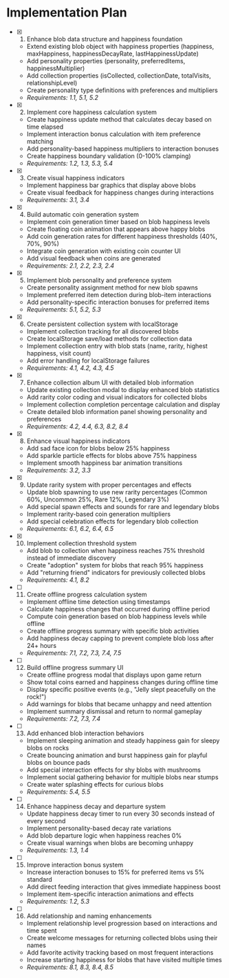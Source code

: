 # Implementation Plan

- [x] 1. Enhance blob data structure and happiness foundation

  - Extend existing blob object with happiness properties (happiness, maxHappiness, happinessDecayRate, lastHappinessUpdate)
  - Add personality properties (personality, preferredItems, happinessMultiplier)
  - Add collection properties (isCollected, collectionDate, totalVisits, relationshipLevel)
  - Create personality type definitions with preferences and multipliers
  - _Requirements: 1.1, 5.1, 5.2_

- [x] 2. Implement core happiness calculation system

  - Create happiness update method that calculates decay based on time elapsed
  - Implement interaction bonus calculation with item preference matching
  - Add personality-based happiness multipliers to interaction bonuses
  - Create happiness boundary validation (0-100% clamping)
  - _Requirements: 1.2, 1.3, 5.3, 5.4_

- [x] 3. Create visual happiness indicators

  - Implement happiness bar graphics that display above blobs
  - Create visual feedback for happiness changes during interactions
  - _Requirements: 3.1, 3.4_

- [x] 4. Build automatic coin generation system

  - Implement coin generation timer based on blob happiness levels
  - Create floating coin animation that appears above happy blobs
  - Add coin generation rates for different happiness thresholds (40%, 70%, 90%)
  - Integrate coin generation with existing coin counter UI
  - Add visual feedback when coins are generated
  - _Requirements: 2.1, 2.2, 2.3, 2.4_

- [x] 5. Implement blob personality and preference system

  - Create personality assignment method for new blob spawns
  - Implement preferred item detection during blob-item interactions
  - Add personality-specific interaction bonuses for preferred items
  - _Requirements: 5.1, 5.2, 5.3_

- [x] 6. Create persistent collection system with localStorage

  - Implement collection tracking for all discovered blobs
  - Create localStorage save/load methods for collection data
  - Implement collection entry with blob stats (name, rarity, highest happiness, visit count)
  - Add error handling for localStorage failures
  - _Requirements: 4.1, 4.2, 4.3, 4.5_

- [x] 7. Enhance collection album UI with detailed blob information

  - Update existing collection modal to display enhanced blob statistics
  - Add rarity color coding and visual indicators for collected blobs
  - Implement collection completion percentage calculation and display
  - Create detailed blob information panel showing personality and preferences
  - _Requirements: 4.2, 4.4, 6.3, 8.2, 8.4_

- [x] 8. Enhance visual happiness indicators

  - Add sad face icon for blobs below 25% happiness
  - Add sparkle particle effects for blobs above 75% happiness
  - Implement smooth happiness bar animation transitions
  - _Requirements: 3.2, 3.3_

- [x] 9. Update rarity system with proper percentages and effects

  - Update blob spawning to use new rarity percentages (Common 60%, Uncommon 25%, Rare 12%, Legendary 3%)
  - Add special spawn effects and sounds for rare and legendary blobs
  - Implement rarity-based coin generation multipliers
  - Add special celebration effects for legendary blob collection
  - _Requirements: 6.1, 6.2, 6.4, 6.5_

- [x] 10. Implement collection threshold system

  - Add blob to collection when happiness reaches 75% threshold instead of immediate discovery
  - Create "adoption" system for blobs that reach 95% happiness
  - Add "returning friend" indicators for previously collected blobs
  - _Requirements: 4.1, 8.2_

- [ ] 11. Create offline progress calculation system

  - Implement offline time detection using timestamps
  - Calculate happiness changes that occurred during offline period
  - Compute coin generation based on blob happiness levels while offline
  - Create offline progress summary with specific blob activities
  - Add happiness decay capping to prevent complete blob loss after 24+ hours
  - _Requirements: 7.1, 7.2, 7.3, 7.4, 7.5_

- [ ] 12. Build offline progress summary UI

  - Create offline progress modal that displays upon game return
  - Show total coins earned and happiness changes during offline time
  - Display specific positive events (e.g., "Jelly slept peacefully on the rock!")
  - Add warnings for blobs that became unhappy and need attention
  - Implement summary dismissal and return to normal gameplay
  - _Requirements: 7.2, 7.3, 7.4_

- [ ] 13. Add enhanced blob interaction behaviors

  - Implement sleeping animation and steady happiness gain for sleepy blobs on rocks
  - Create bouncing animation and burst happiness gain for playful blobs on bounce pads
  - Add special interaction effects for shy blobs with mushrooms
  - Implement social gathering behavior for multiple blobs near stumps
  - Create water splashing effects for curious blobs
  - _Requirements: 5.4, 5.5_

- [ ] 14. Enhance happiness decay and departure system

  - Update happiness decay timer to run every 30 seconds instead of every second
  - Implement personality-based decay rate variations
  - Add blob departure logic when happiness reaches 0%
  - Create visual warnings when blobs are becoming unhappy
  - _Requirements: 1.3, 1.4_

- [ ] 15. Improve interaction bonus system

  - Increase interaction bonuses to 15% for preferred items vs 5% standard
  - Add direct feeding interaction that gives immediate happiness boost
  - Implement item-specific interaction animations and effects
  - _Requirements: 1.2, 5.3_

- [ ] 16. Add relationship and naming enhancements
  - Implement relationship level progression based on interactions and time spent
  - Create welcome messages for returning collected blobs using their names
  - Add favorite activity tracking based on most frequent interactions
  - Increase starting happiness for blobs that have visited multiple times
  - _Requirements: 8.1, 8.3, 8.4, 8.5_
